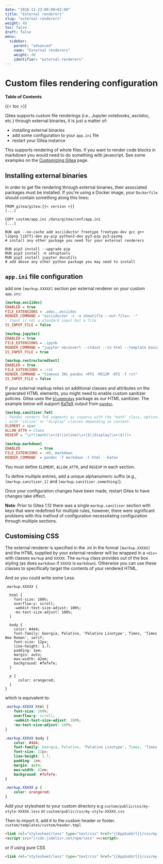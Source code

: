 ```yaml
---
date: "2018-11-23:00:00+02:00"
title: "External renderers"
slug: "external-renderers"
weight: 40
toc: false
draft: false
menu:
  sidebar:
    parent: "advanced"
    name: "External renderers"
    weight: 40
    identifier: "external-renderers"
---
```


# Custom files rendering configuration

**Table of Contents**

{{< toc >}}

Gitea supports custom file renderings (i.e., Jupyter notebooks, asciidoc, etc.) through external binaries,
it is just a matter of:

- installing external binaries
- add some configuration to your `app.ini` file
- restart your Gitea instance

This supports rendering of whole files. If you want to render code blocks in markdown you would need to do something with javascript. See some examples on the [Customizing Gitea](../customizing-gitea) page.

## Installing external binaries

In order to get file rendering through external binaries, their associated packages must be installed.
If you're using a Docker image, your `Dockerfile` should contain something along this lines:

```docker
FROM gitea/gitea:{{< version >}}
[...]

COPY custom/app.ini /data/gitea/conf/app.ini
[...]

RUN apk --no-cache add asciidoctor freetype freetype-dev gcc g++ libpng libffi-dev py-pip python3-dev py3-pip py3-pyzmq
# install any other package you need for your external renderers

RUN pip3 install --upgrade pip
RUN pip3 install -U setuptools
RUN pip3 install jupyter docutils
# add above any other python package you may need to install
```

## `app.ini` file configuration

add one `[markup.XXXXX]` section per external renderer on your custom `app.ini`:

```ini
[markup.asciidoc]
ENABLED = true
FILE_EXTENSIONS = .adoc,.asciidoc
RENDER_COMMAND = "asciidoctor -s -a showtitle --out-file=- -"
; Input is not a standard input but a file
IS_INPUT_FILE = false

[markup.jupyter]
ENABLED = true
FILE_EXTENSIONS = .ipynb
RENDER_COMMAND = "jupyter nbconvert --stdout --to html --template basic "
IS_INPUT_FILE = true

[markup.restructuredtext]
ENABLED = true
FILE_EXTENSIONS = .rst
RENDER_COMMAND = "timeout 30s pandoc +RTS -M512M -RTS -f rst"
IS_INPUT_FILE = false
```

If your external markup relies on additional classes and attributes on the generated HTML elements, you might need to enable custom sanitizer policies. Gitea uses the [`bluemonday`](https://godoc.org/github.com/microcosm-cc/bluemonday) package as our HTML sanitizier. The example below will support [KaTeX](https://katex.org/) output from [`pandoc`](https://pandoc.org/).

```ini
[markup.sanitizer.TeX]
; Pandoc renders TeX segments as <span>s with the "math" class, optionally
; with "inline" or "display" classes depending on context.
ELEMENT = span
ALLOW_ATTR = class
REGEXP = ^\s*((math(\s+|$)|inline(\s+|$)|display(\s+|$)))+

[markup.markdown]
ENABLED         = true
FILE_EXTENSIONS = .md,.markdown
RENDER_COMMAND  = pandoc -f markdown -t html --katex
```

You must define `ELEMENT`, `ALLOW_ATTR`, and `REGEXP` in each section.

To define multiple entries, add a unique alphanumeric suffix (e.g., `[markup.sanitizer.1]` and `[markup.sanitizer.something]`).

Once your configuration changes have been made, restart Gitea to have changes take effect.

**Note**: Prior to Gitea 1.12 there was a single `markup.sanitiser` section with keys that were redefined for multiple rules, however,
there were significant problems with this method of configuration necessitating configuration through multiple sections.

## Customising CSS
The external renderer is specified in the .ini in the format `[markup.XXXXX]` and the HTML supplied by your external renderer will be wrapped in a `<div>` with classes `markup` and `XXXXX`. The `markup` class provides out of the box styling (as does `markdown` if `XXXXX` is `markdown`). Otherwise you can use these classes to specifically target the contents of your rendered HTML. 

And so you could write some Less:
```less
.markup.XXXXX {
  
  html {
    font-size: 100%;
    overflow-y: scroll;
    -webkit-text-size-adjust: 100%;
    -ms-text-size-adjust: 100%;
  }
  
  body {
    color: #444;
    font-family: Georgia, Palatino, 'Palatino Linotype', Times, 'Times New Roman', serif;
    font-size: 12px;
    line-height: 1.7;
    padding: 1em;
    margin: auto;
    max-width: 42em;
    background: #fefefe;
  }
  
  p {
      color: orangered;
  }
}
```
which is equivalent to:
```css
.markup.XXXXX html {
	font-size: 100%;
	overflow-y: scroll;
	-webkit-text-size-adjust: 100%;
	-ms-text-size-adjust: 100%;
}

.markup.XXXXX body {
	color: #444;
	font-family: Georgia, Palatino, 'Palatino Linotype', Times, 'Times New Roman', serif;
	font-size: 12px;
	line-height: 1.7;
	padding: 1em;
	margin: auto;
	max-width: 42em;
	background: #fefefe;
}

.markup.XXXXX p {
	color: orangered;
}
```
Add your stylesheet to your custom directory e.g `custom/public/css/my-style-XXXXX.less` or `custom/public/css/my-style-XXXXX.css`

Then to import it, add it to the custom header or footer. `custom/templates/custom/header.tmpl`
```html
<link rel="stylesheet/less" type="text/css" href="{{AppSubUrl}}/css/my-style-XXXXX.less" />
<script src="//cdn.jsdelivr.net/npm/less" ></script>
```

or if using pure CSS

```html
<link rel="stylesheet/less" type="text/css" href="{{AppSubUrl}}/css/my-style-XXXXX.css" />
```
